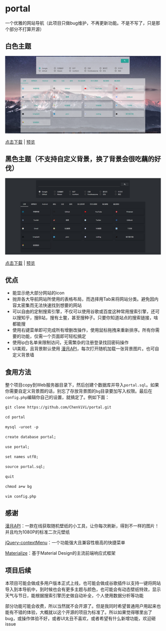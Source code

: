 # portal

一个优雅的网站导航（此项目只做bug维护，不再更新功能。不是不写了，只是那个部分不打算开源）

## 白色主题

![](bg/portal.png)

[点击下载](https://github.com/ChenViVi/portal/releases/download/white-0.0.1/portal.zip) | [预览](http://valorachen.club/portal/index.php)

## 黑色主题（不支持自定义背景，换了背景会很吃藕的好伐）

![](bg/portal-dark.png)

[点击下载](https://github.com/ChenViVi/portal/releases/download/dark-0.0.1/portal-dark.zip) | [预览](http://valorachen.club/portal/index-dark.php)

## 优点

- 能显示绝大部分网站的icon
- 抛弃各大导航网站所使用的表格布局，而选择用Tab来将网站分类。避免因内容太密集而无法快速找到想要的网站
- 可以自由的定制搜索引擎，不仅可以使用谷歌或百度这种常用搜索引擎，还可以搜知乎，搜B站，搜有土鳖，甚至搜种子。只要你知道站点的搜索链接，啥都能搜
- 使用右键菜单即可完成所有增删改操作，使用鼠标拖拽来重新排序。所有你需要的功能，仅需一个页面即可轻松搞定
- 使用ip白名单来限制访问，无需繁杂的注册登录找回密码操作
- UI美观，且背景默认使用 [漫月API](http://api.ikmoe.com/)，每次打开随机加载一张背景图片。也可自定义背景墙

## 食用方法

整个项目copy到Web服务器目录下，然后创建个数据库并导入`portal.sql`。如果你需要自定义背景图的话，别忘了存放背景图的`bg`目录要加写入权限。最后在`config.php`编辑你自己的设置，就搞定了。例如下面：

```
git clone https://github.com/ChenViVi/portal.git

cd portal

mysql -uroot -p

create database portal;

use portal;

set names utf8;

source portal.sql;

quit

chmod a+w bg

vim config.php
```

## 感谢

[漫月API](http://api.ikmoe.com/)：一款在线获取随机壁纸的小工具，让你每次刷新，得到不一样的图片！并且均为1080P的标准二次元壁纸

[jQuery-contextMenu](https://github.com/swisnl/jQuery-contextMenu)：一个功能强大且兼容性极高的快捷菜单

[Materialize](http://www.materializecss.cn/)：基于Material Design的主流前端响应式框架

## 项目后续

本项目可能会做成多用户版本正式上线，也可能会做成谷歌插件以支持一键将网站导入到本导航中，到时候也会有更多主题与颜色，也可能会有动态壁纸特效，显示天气与节日，能根据搜索引擎历史做自动补全，个人使用数据分析等功能

部分功能可能会收费，所以当然就不会开源了。但是我同时希望普通用户用起来也能有不错的体验，大概就以这个开源的项目为标准了。所以如果觉得哪里出了bug，或操作体验不好，或者UI太丑不喜欢，或者希望有什么新增功能，欢迎砸issue
